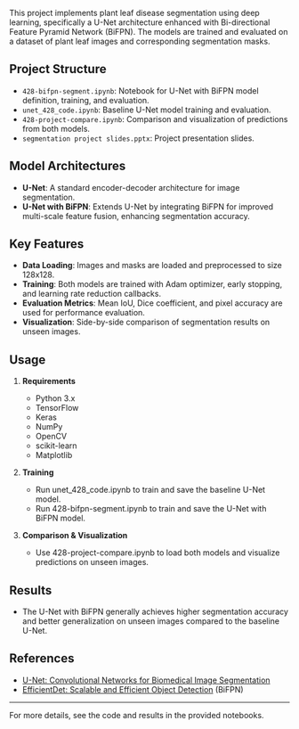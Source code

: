 This project implements plant leaf disease segmentation using deep learning, specifically a U-Net architecture enhanced with Bi-directional Feature Pyramid Network (BiFPN). The models are trained and evaluated on a dataset of plant leaf images and corresponding segmentation masks.

## Project Structure

- `428-bifpn-segment.ipynb`: Notebook for U-Net with BiFPN model definition, training, and evaluation.
- `unet_428_code.ipynb`: Baseline U-Net model training and evaluation.
- `428-project-compare.ipynb`: Comparison and visualization of predictions from both models.
- `segmentation project slides.pptx`: Project presentation slides.

## Model Architectures

- **U-Net**: A standard encoder-decoder architecture for image segmentation.
- **U-Net with BiFPN**: Extends U-Net by integrating BiFPN for improved multi-scale feature fusion, enhancing segmentation accuracy.

## Key Features

- **Data Loading**: Images and masks are loaded and preprocessed to size 128x128.
- **Training**: Both models are trained with Adam optimizer, early stopping, and learning rate reduction callbacks.
- **Evaluation Metrics**: Mean IoU, Dice coefficient, and pixel accuracy are used for performance evaluation.
- **Visualization**: Side-by-side comparison of segmentation results on unseen images.

## Usage

1. **Requirements**
   - Python 3.x
   - TensorFlow
   - Keras
   - NumPy
   - OpenCV
   - scikit-learn
   - Matplotlib

2. **Training**
   - Run unet_428_code.ipynb to train and save the baseline U-Net model.
   - Run 428-bifpn-segment.ipynb to train and save the U-Net with BiFPN model.

3. **Comparison & Visualization**
   - Use 428-project-compare.ipynb to load both models and visualize predictions on unseen images.

## Results

- The U-Net with BiFPN generally achieves higher segmentation accuracy and better generalization on unseen images compared to the baseline U-Net.

## References

- [U-Net: Convolutional Networks for Biomedical Image Segmentation](https://arxiv.org/abs/1505.04597)
- [EfficientDet: Scalable and Efficient Object Detection](https://arxiv.org/abs/1911.09070) (BiFPN)

---

For more details, see the code and results in the provided notebooks.
